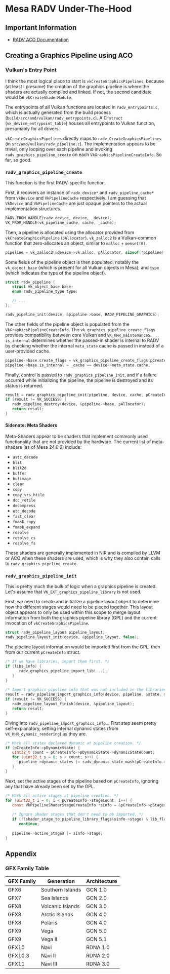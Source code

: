 # Mesa RADV Under-The-Hood

## Important Information

- [RADV ACO Documentation](https://gitlab.freedesktop.org/mesa/mesa/-/blob/main/src/amd/compiler/README.md)

## Creating a Graphics Pipeline using ACO

### Vulkan's Entry Point

I think the most logical place to start is `vkCreateGraphicsPipelines`, because (at least I presume) the creation of the
graphics pipeline is where the shaders are actually compiled and linked. If not, the second candidate would be
`vkCreateShaderModule`.

The entrypoints of all Vulkan functions are located in `radv_entrypoints.c`, which is actually generated from the build
process (`build/src/amd/vulkan/radv_entrypoints.c`). A C-`struct` (`vk_device_entrypoint_table`) houses all entrypoints
to Vulkan function, presumably for all drivers.

`vkCreateGraphicsPipelines` directly maps to `radv_CreateGraphicsPipelines` (in `src/amd/vulkan/radv_pipeline.c`). The
implementation appears to be trivial, only looping over each pipeline and invoking `radv_graphics_pipeline_create` on
each `VkGraphicsPipelineCreateInfo`. So far, so good.

### `radv_graphics_pipeline_create`

This function is the first RADV-specific function.

First, it recovers an instance of `radv_device*` and `radv_pipeline_cache*` from `VkDevice` and `VkPipelineCache`
respectively. I am guessing that `VkDevice` and `VkPipelineCache` are just opaque pointers to the actual implementation
structures.

```c
RADV_FROM_HANDLE(radv_device, device, _device);  
VK_FROM_HANDLE(vk_pipeline_cache, cache, _cache);
```

Then, a pipeline is allocated using the allocator provided from `vkCreateGraphicsPipeline` (`pAllocator`). `vk_zalloc2` is a Vulkan-common function that zero-allocates an object, similar to `malloc` + `memset(0)`.

```c
pipeline = vk_zalloc2(&device->vk.alloc, pAllocator, sizeof(*pipeline), 8, VK_SYSTEM_ALLOCATION_SCOPE_OBJECT);
```

Some fields of the pipeline object is then populated, notably the `vk_object_base` (which is present for all Vulkan objects in Mesa), and `type` (which indicates the type of the pipeline object).
```c
struct radv_pipeline {  
   struct vk_object_base base;
   enum radv_pipeline_type type;

   // ...
};

radv_pipeline_init(device, &pipeline->base, RADV_PIPELINE_GRAPHICS);
```

The other fields of the pipeline object is populated from the `VkGraphicsPipelineCreateInfo`. The `vk_graphics_pipeline_create_flags` provides compatibility between core Vulkan and `VK_KHR_maintenance5`. `is_internal`  determines whether the passed-in shader is internal to RADV by checking whether the internal `meta_state` cache is passed in instead of a user-provided cache.

```c
pipeline->base.create_flags = vk_graphics_pipeline_create_flags(pCreateInfo);  
pipeline->base.is_internal = _cache == device->meta_state.cache;
```

Finally, control is passed to `radv_graphics_pipeline_init`, and if a failure occurred while initializing the pipeline, the pipeline is destroyed and its status is returned.

```c
result = radv_graphics_pipeline_init(pipeline, device, cache, pCreateInfo, extra);  
if (result != VK_SUCCESS) {  
   radv_pipeline_destroy(device, &pipeline->base, pAllocator);  
   return result;  
}
```

#### Sidenote: Meta Shaders

Meta-Shaders appear to be shaders that implement commonly used functionality that are not provided by the hardware. The current list of meta-shaders (as of Mesa 24.0.6) include:

- `astc_decode`
- `blit`
- `blit2d`
- `buffer`
- `bufimage`
- `clear`
- `copy`
- `copy_vrs_htile`
- `dcc_retile`
- `decompress`
- `etc_decode`
- `fast_clear`
- `fmask_copy`
- `fmask_expand`
- `resolve`
- `resolve_cs`
- `resolve_fs` 

These shaders are generally implemented in NIR and is compiled by LLVM or ACO when these shaders are used, which is why they also contain calls to `radv_graphics_pipeline_create`.

### `radv_graphics_pipeline_init`

This is pretty much the bulk of logic when a graphics pipeline is created. Let's assume that `VK_EXT_graphics_pipeline_library` is not used.

First, we need to create and initialize a pipeline layout object to determine how the different stages would need to be pieced together. This layout object appears to only be used within this scope to merge layout information from both the graphics pipeline library (GPL) and the current invocation of `vkCreateGraphicsPipeline`.

```c
struct radv_pipeline_layout pipeline_layout;
radv_pipeline_layout_init(device, &pipeline_layout, false);
```

The pipeline layout information would be imported first from the GPL, then from our current `pCreateInfo` struct.

```c
/* If we have libraries, import them first. */  
if (libs_info) {    
      radv_graphics_pipeline_import_lib(...);
   }  
}  
  
/* Import graphics pipeline info that was not included in the libraries. */  
result = radv_pipeline_import_graphics_info(device, pipeline, &state, &pipeline_layout, pCreateInfo, needed_lib_flags);
if (result != VK_SUCCESS) {
   radv_pipeline_layout_finish(device, &pipeline_layout);
   return result;
}
```

Diving into `radv_pipeline_import_graphics_info`... First step seem pretty self-explanatory, setting internal dynamic states (from `VK_KHR_dynamic_rendering`) as they are.

```c
/* Mark all states declared dynamic at pipeline creation. */  
if (pCreateInfo->pDynamicState) {  
   uint32_t count = pCreateInfo->pDynamicState->dynamicStateCount;  
   for (uint32_t s = 0; s < count; s++) {  
      pipeline->dynamic_states |= radv_dynamic_state_mask(pCreateInfo->pDynamicState->pDynamicStates[s]);  
   }  
}
```

Next, set the active stages of the pipeline based on `pCreateInfo`, ignoring any that have already been set by the GPL.

```c
/* Mark all active stages at pipeline creation. */  
for (uint32_t i = 0; i < pCreateInfo->stageCount; i++) {  
   const VkPipelineShaderStageCreateInfo *sinfo = &pCreateInfo->pStages[i];  
  
   /* Ignore shader stages that don't need to be imported. */  
   if (!(shader_stage_to_pipeline_library_flags(sinfo->stage) & lib_flags))  
      continue;  
  
   pipeline->active_stages |= sinfo->stage;  
}
```



## Appendix

### GFX Family Table

| GFX Family | Generation       | Architecture  |
| ---------- | ---------------- | ------------- |
| GFX6       | Southern Islands | GCN 1.0       |
| GFX7       | Sea Islands      | GCN 2.0       |
| GFX8       | Volcanic Islands | GCN 3.0       |
| GFX8       | Arctic Islands   | GCN 4.0       |
| GFX8       | Polaris          | GCN 4.0       |
| GFX9       | Vega             | GCN 5.0       |
| GFX9       | Vega II          | GCN 5.1       |
| GFX10      | Navi             | RDNA 1.0      |
| GFX10.3    | Navi II          | RDNA 2.0      |
| GFX11      | Navi III         | RDNA 3.0      |
